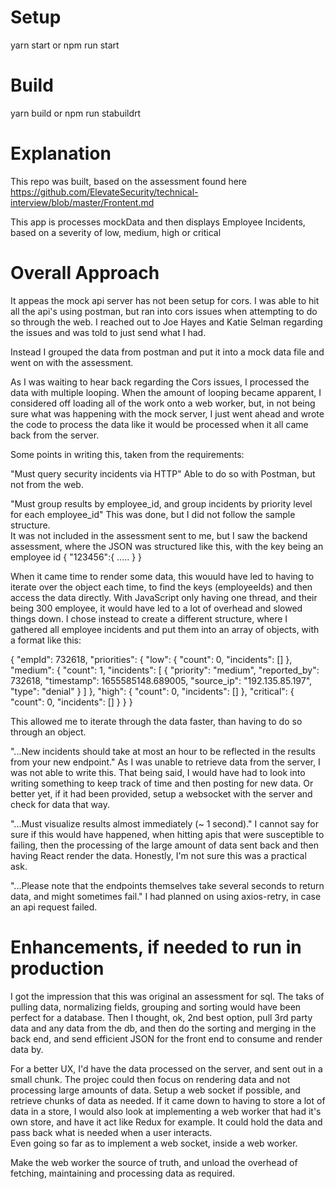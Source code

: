 # Setup

yarn start or npm run start

# Build

yarn build or npm run stabuildrt

# Explanation

This repo was built, based on the assessment found here
https://github.com/ElevateSecurity/technical-interview/blob/master/Frontent.md

This app is processes mockData and then displays Employee Incidents, based on a severity of low, medium, high or critical

# Overall Approach

It appeas the mock api server has not been setup for cors. I was able to hit all the api's using postman, but ran into cors issues when attempting to do so through the web.
I reached out to Joe Hayes and Katie Selman regarding the issues and was told to just send what I had.

Instead I grouped the data from postman and put it into a mock data file and went on with the assessment.

As I was waiting to hear back regarding the Cors issues, I processed the data with multiple looping. When the amount of looping became apparent, I considered off loading all of the work onto a web worker, but, in not being sure what was happening with the mock server, I just went ahead and wrote the code to process the data like it would be processed when it all came back from the server.

Some points in writing this, taken from the requirements:

"Must query security incidents via HTTP"
Able to do so with Postman, but not from the web.

"Must group results by employee_id, and group incidents by priority level for each employee_id"
This was done, but I did not follow the sample structure.  
It was not included in the assessment sent to me, but I saw the backend assessment, where the JSON was structured like this, with the key being an employee id
{
"123456":{
.....
}
}

When it came time to render some data, this wouuld have led to having to iterate over the object each time, to find the keys (employeeIds) and then access the data directly.
With JavaScript only having one thread, and their being 300 employee, it would have led to a lot of overhead and slowed things down.
I chose instead to create a different structure, where I gathered all employee incidents and put them into an array of objects, with a format like this:

{
"empId": 732618,
"priorities": {
"low": {
"count": 0,
"incidents": []
},
"medium": {
"count": 1,
"incidents": [
{
"priority": "medium",
"reported_by": 732618,
"timestamp": 1655585148.689005,
"source_ip": "192.135.85.197",
"type": "denial"
}
]
},
"high": {
"count": 0,
"incidents": []
},
"critical": {
"count": 0,
"incidents": []
}
}
}

This allowed me to iterate through the data faster, than having to do so through an object.

"...New incidents should take at most an hour to be reflected in the results from your new endpoint."
As I was unable to retrieve data from the server, I was not able to write this. That being said, I would have had to look into writing something to keep track of time and then
posting for new data. Or better yet, if it had been provided, setup a websocket with the server and check for data that way.

"...Must visualize results almost immediately (~ 1 second)."
I cannot say for sure if this would have happened, when hitting apis that were susceptible to failing, then the processing of the large amount of data sent back and then having React
render the data. Honestly, I'm not sure this was a practical ask.

"...Please note that the endpoints themselves take several seconds to return data, and might sometimes fail."
I had planned on using axios-retry, in case an api request failed.

# Enhancements, if needed to run in production

I got the impression that this was original an assessment for sql. The taks of pulling data, normalizing fields, grouping and sorting would have been perfect for a database.
Then I thought, ok, 2nd best option, pull 3rd party data and any data from the db, and then do the sorting and merging in the back end, and send efficient JSON for the front end to consume and render data by.

For a better UX, I'd have the data processed on the server, and sent out in a small chunk. The projec could then focus on rendering data and not processing large amounts of data.
Setup a web socket if possible, and retrieve chunks of data as needed.
If it came down to having to store a lot of data in a store, I would also look at implementing a web worker that had it's own store, and have it act like Redux for example.
It could hold the data and pass back what is needed when a user interacts.  
Even going so far as to implement a web socket, inside a web worker.

Make the web worker the source of truth, and unload the overhead of fetching, maintaining and processing data as required.
